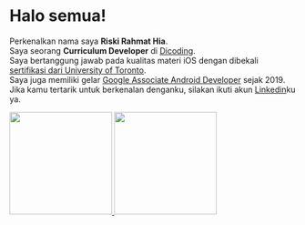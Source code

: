 # Halo semua!

Perkenalkan nama saya **Riski Rahmat Hia**.\
Saya seorang **Curriculum Developer** di [Dicoding](https://www.dicoding.com/).\
Saya bertanggung jawab pada kualitas materi iOS dengan dibekali [sertifikasi dari University of Toronto](https://www.coursera.org/account/accomplishments/specialization/CLKJD8XBXJ3M).\
Saya juga memiliki gelar [Google Associate Android Developer](https://www.credential.net/h5deoi5h) sejak 2019.\
Jika kamu tertarik untuk berkenalan denganku, silakan ikuti akun [Linkedin](https://www.linkedin.com/in/riski-rahmat-hia-05234823a/)ku ya.

<p align="left">
<a href="https://github.com/riskihia">
  <img height="180em" src="https://github-readme-stats-eight-theta.vercel.app/api?username=riskihia&show_icons=true&theme=algolia&include_all_commits=true&count_private=true"/>
  <img height="180em" src="https://github-readme-stats-eight-theta.vercel.app/api/top-langs/?username=riskihia&layout=compact&langs_count=8&theme=algolia"/>
</a>
</p>
